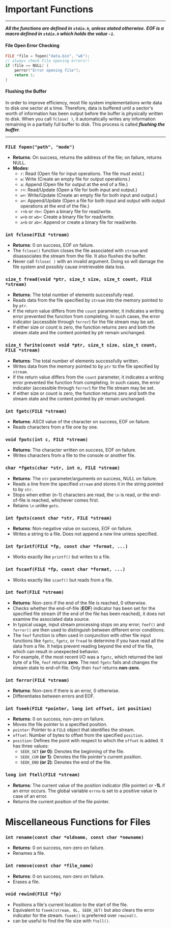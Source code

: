 # Important Functions
---
***All the functions are defined in `stdio.h`, unless stated otherwise.***
***EOF is a macro defined in `stdio.h` which holds the value `-1`.***
#### File Open Error Checking
```c
FILE *file = fopen("data.bin", "wb");
// always check File opening errors!!
if (file == NULL) {
    perror("Error opening file");
    return 1;
}
```
#### Flushing the Buffer
In order to improve efficiency, most file system implementations write data to disk one sector at a time. Therefore, data is buffered until a sector's worth of information has been output before the buffer is physically written to disk. When you call `fclose( )`, it automatically writes any information remaining in a partially full buffer to disk. This process is called ***flushing the buffer.***

---
### `FILE fopen("path", "mode")`

- **Returns**: On success, returns the address of the file; on failure, returns NULL.
- **Modes**:
  - `r`: Read (Open file for input operations. The file must exist.)
  - `w`: Write (Create an empty file for output operations.)
  - `a`: Append (Open file for output at the end of a file.)
  - `r+`: Read/Update (Open a file for both input and output.)
  - `w+`: Write/Update (Create an empty file for both input and output.)
  - `a+`: Append/Update (Open a file for both input and output with output operations at the end of the file.)
  - `r+b` or `rb+`: Open a binary file for read/write.
  - `w+b` or `wb+`: Create a binary file for read/write.
  - `a+b` or `ab+`: Append or create a binary file for read/write.

### `int fclose(FILE *stream)`

- **Returns**: 0 on success, EOF on failure.
- The `fclose()` function closes the file associated with `stream` and disassociates the stream from the file. It also flushes the buffer.
- Never call `fclose( )` with an invalid argument. Doing so will damage the file system and possibly cause irretrievable data loss.

### `size_t fread(void *ptr, size_t size, size_t count, FILE *stream)`

- **Returns**: The total number of elements successfully read. 
- Reads data from the file specified by `stream` into the memory pointed to by `ptr`.
- If the return value differs from the `count` parameter, it indicates a writing error prevented the function from completing. In such cases, the error indicator (accessible through `ferror`) for the file stream may be set.
- If either size or count is zero, the function returns zero and both the stream state and the content pointed by ptr remain unchanged.


### `size_t fwrite(const void *ptr, size_t size, size_t count, FILE *stream)`

- **Returns**: The total number of elements successfully written.
- Writes data from the memory pointed to by `ptr` to the file specified by `stream`.
- If the return value differs from the `count` parameter, it indicates a writing error prevented the function from completing. In such cases, the error indicator (accessible through `ferror`) for the file stream may be set.
- If either size or count is zero, the function returns zero and both the stream state and the content pointed by ptr remain unchanged.

### `int fgetc(FILE *stream)`

- **Returns**: ASCII value of the character on success, EOF on failure.
- Reads characters from a file one by one.

### `void fputc(int c, FILE *stream)`

- **Returns**: The character written on success, EOF on failure.
- Writes characters from a file to the console or another file.

### `char *fgets(char *str, int n, FILE *stream)`

- **Returns**: The `str` parameter/arguments on success, NULL on failure.
- Reads a line from the specified `stream` and stores it in the string pointed to by `str`.
- Stops when either (n-1) characters are read, the `\n` is read, or the end-of-file is reached, whichever comes first.
- Retains `\n` unlike `gets`.

### `int fputs(const char *str, FILE *stream)`

- **Returns**: Non-negative value on success, EOF on failure.
- Writes a string to a file. Does not append a new line unless specified.

### `int fprintf(FILE *fp, const char *format, ...)`

- Works exactly like `printf()` but writes to a file.

### `int fscanf(FILE *fp, const char *format, ...)`

- Works exactly like `scanf()` but reads from a file.

### `int feof(FILE *stream)`

- **Returns**: Non-zero if the end of the file is reached, 0 otherwise.
- Checks whether the end-of-file (**EOF**) indicator has been set for the specified file stream (if the end of the file has been reached), it does not examine the associated data source.
- In typical usage, input stream processing stops on any error; `feof()` and `ferror()` are then used to distinguish between different error conditions. 
- The `feof` function is often used in conjunction with other file input functions like `fgetc`, `fgets`, or `fread` to determine if you have read all the data from a file. It helps prevent reading beyond the end of the file, which can result in unexpected behavior.
- For example, if the most recent I/O was a `fgetc`, which returned the last byte of a file, `feof` returns **zero**. The next `fgetc` fails and changes the stream state to end-of-file. Only then `feof` returns **non-zero**.
### `int ferror(FILE *stream)`

- **Returns**: Non-zero if there is an error, 0 otherwise.
- Differentiates between errors and EOF.

### `int fseek(FILE *pointer, long int offset, int position)`

- **Returns**: 0 on success, non-zero on failure.
- Moves the file pointer to a specified position.
- `pointer`: Pointer to a `FILE` object that identifies the stream.
- `offset`: Number of bytes to offset from the specified `position`.
- `position`: Defines the point with respect to which the `offset` is added. It has three values:
    - `SEEK_SET` **(or 0)**: Denotes the beginning of the file.
    - `SEEK_CUR` **(or 1)**: Denotes the file pointer's current position.
    - `SEEK_END` **(or 2)**: Denotes the end of the file.
### `long int ftell(FILE *stream)`

- **Returns**: The current value of the position indicator (file pointer) or **-1L** if an error occurs. The global variable `errno` is set to a positive value in case of an error.
- Returns the current position of the file pointer.

# Miscellaneous Functions for Files

### `int rename(const char *oldname, const char *newname)`

- **Returns**: 0 on success, non-zero on failure.
- Renames a file.

### `int remove(const char *file_name)`

- **Returns**: 0 on success, non-zero on failure.
- Erases a file.

### `void rewind(FILE *fp)`

- Positions a file's current location to the start of the file.
- Equivalent to `fseek(stream, 0L, SEEK_SET)` but also clears the error indicator for the stream. `fseek()` is preferred over `rewind()`.
- can be useful to find the file size with `ftell()`.
